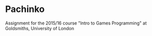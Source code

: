 # Pachinko
Assignment for the 2015/16 course "Intro to Games Programming" at Goldsmiths, University of London
